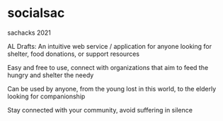 # socialsac
sachacks 2021

AL Drafts:
An intuitive web service / application for anyone looking for shelter, food donations, or support resources

Easy and free to use, connect with organizations that aim to feed the hungry and shelter the needy

Can be used by anyone, from the young lost in this world, to the elderly looking for companionship

Stay connected with your community, avoid suffering in silence
